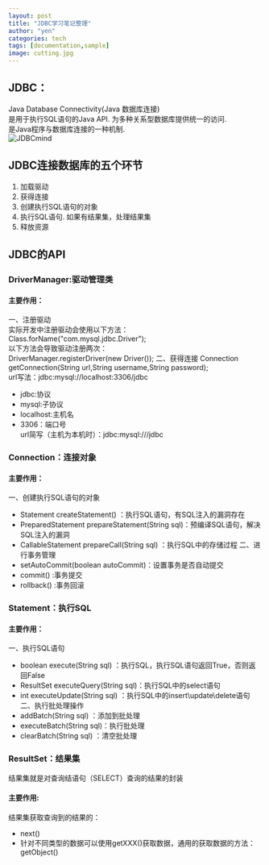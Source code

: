 ```yaml
---
layout: post
title: "JDBC学习笔记整理"
author: "yen"
categories: tech
tags: [documentation,sample]
image: cutting.jpg
---
```

## JDBC：  
 Java Database Connectivity(Java 数据库连接)  
 是用于执行SQL语句的Java API. 为多种关系型数据库提供统一的访问.  
 是Java程序与数据库连接的一种机制.  
![JDBCmind](http://on-img.com/chart_image/5aa79685e4b05a5cc2f4f5ec.png)
## JDBC连接数据库的五个环节
 1. 加载驱动
 2. 获得连接
 3. 创建执行SQL语句的对象
 4. 执行SQL语句. 如果有结果集，处理结果集
 5. 释放资源  

## JDBC的API
### DriverManager:驱动管理类
#### 主要作用：
 一、注册驱动  
 实际开发中注册驱动会使用以下方法：  
   Class.forName("com.mysql.jdbc.Driver");  
 以下方法会导致驱动注册两次：  
   DriverManager.registerDriver(new Driver());
 二、获得连接
 Connection getConnection(String url,String username,String password);  
   url写法：jdbc:mysql://localhost:3306/jdbc
   - jdbc:协议  
   - mysql:子协议  
   - localhost:主机名
   - 3306：端口号  
   url简写（主机为本机时）：jdbc:mysql:///jdbc
### Connection：连接对象
#### 主要作用：
 一、创建执行SQL语句的对象
 - Statement createStatement()                   ：执行SQL语句，有SQL注入的漏洞存在
 - PreparedStatement prepareStatement(String sql)：预编译SQL语句，解决SQL注入的漏洞
 - CallableStatement prepareCall(String sql)     ：执行SQL中的存储过程
 二、进行事务管理
 - setAutoCommit(boolean autoCommit)：设置事务是否自动提交
 - commit()                         :事务提交
 - rollback()                       :事务回滚
### Statement：执行SQL
#### 主要作用：
 一、执行SQL语句
 - boolean execute(String sql)       ：执行SQL，执行SQL语句返回True，否则返回False
 - ResultSet executeQuery(String sql)：执行SQL中的select语句
 - int executeUpdate(String sql)     ：执行SQL中的insert\update\delete语句
 二、执行批处理操作
 - addBatch(String sql)    ：添加到批处理
 - executeBatch(String sql)：执行批处理
 - clearBatch(String sql)  ：清空批处理
### ResultSet：结果集
 结果集就是对查询结语句（SELECT）查询的结果的封装
#### 主要作用:
 结果集获取查询到的结果的：
 -  next()
- 针对不同类型的数据可以使用getXXX()获取数据，通用的获取数据的方法：getObject()
